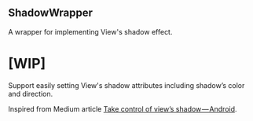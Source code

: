 ## ShadowWrapper

A wrapper for implementing View's shadow effect.

# [WIP]
Support easily setting View's shadow attributes including shadow’s color and direction.

Inspired from Medium article [Take control of view’s shadow — Android](https://medium.com/@ArmanSo/take-control-of-views-shadow-android-c6b35ba573e9).